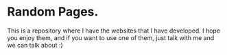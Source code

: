 # Random Pages.
This is a repository where I have the websites that I have developed. I hope you enjoy them, and if you want to use one of them, just talk with me and we can talk about :)
